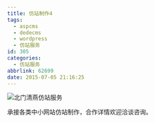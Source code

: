 ```yaml
---
title: 仿站制作4
tags:
  - aspcms
  - dedecms
  - wordpress
  - 仿站服务
id: 305
categories:
  - 仿站服务
abbrlink: 62699
date: 2015-07-05 21:16:25
---
```


![北门清燕仿站服务](http://ww2.sinaimg.cn/large/4eed32f2jw1ets71p8jvij206o08wgmm.jpg "北门清燕仿站服务")

承接各类中小网站仿站制作，合作详情欢迎洽谈咨询。